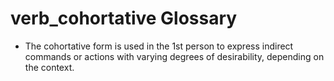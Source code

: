 # verb_cohortative Glossary
- The cohortative form is used in the 1st person to express indirect commands or actions with varying degrees of desirability, depending on the context.
